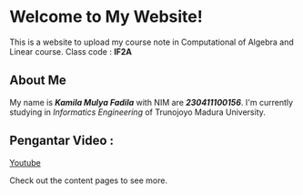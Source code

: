 # Welcome to My Website!

This is a website to upload my course note in Computational of Algebra and Linear course. Class code : **IF2A**

## About Me
My name is ***Kamila Mulya Fadila*** with NIM are ***230411100156***. I'm currently studying in 
*Informatics Engineering* of Trunojoyo Madura University.

## Pengantar Video :
[Youtube](https://youtu.be/PBmeWXt0-6o?si=bYkrxj3w1ZwK7I4W)


Check out the content pages to see more.

```{tableofcontents}
```
